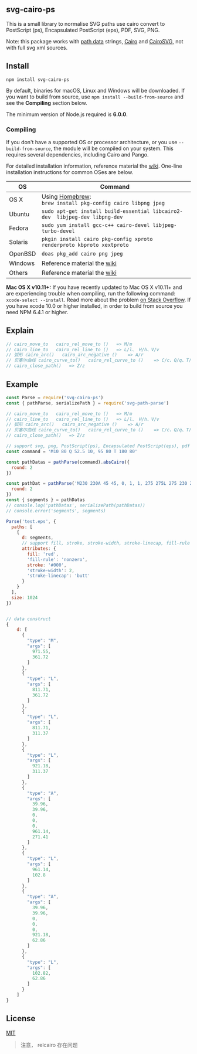 ## svg-cairo-ps

This is a small library to normalise SVG paths use cairo convert to PostScript (ps), Encapsulated PostScript (eps), PDF, SVG, PNG.

Note: this package works with [path data](https://www.w3.org/TR/SVG11/paths.html#PathData) strings, [Cairo](https://cairographics.org/) and [CairoSVG](https://github.com/Kozea/CairoSVG),
not with full svg xml sources.

## Install 

```
npm install svg-cairo-ps
```

By default, binaries for macOS, Linux and Windows will be downloaded. If you want to build from source, use `npm install --build-from-source` and see the **Compiling** section below.

The minimum version of Node.js required is **6.0.0**.

### Compiling

If you don't have a supported OS or processor architecture, or you use `--build-from-source`, the module will be compiled on your system. This requires several dependencies, including Cairo and Pango.

For detailed installation information, reference material the [wiki](https://github.com/Automattic/node-canvas/wiki/_pages). One-line installation instructions for common OSes are below. 

OS | Command
----- | -----
OS X | Using [Homebrew](https://brew.sh/):<br/>`brew install pkg-config cairo libpng jpeg`
Ubuntu | `sudo apt-get install build-essential libcairo2-dev  libjpeg-dev libpng-dev`
Fedora | `sudo yum install gcc-c++ cairo-devel libjpeg-turbo-devel`
Solaris | `pkgin install cairo pkg-config xproto renderproto kbproto xextproto`
OpenBSD | `doas pkg_add cairo png jpeg`
Windows | Reference material the [wiki](https://github.com/Automattic/node-canvas/wiki/Installation:-Windows)
Others | Reference material the [wiki](https://github.com/Automattic/node-canvas/wiki)

**Mac OS X v10.11+:** If you have recently updated to Mac OS X v10.11+ and are experiencing trouble when compiling, run the following command: `xcode-select --install`. Read more about the problem [on Stack Overflow](http://stackoverflow.com/a/32929012/148072).
If you have xcode 10.0 or higher installed, in order to build from source you need NPM 6.4.1 or higher.

## Explain

```js
// cairo_move_to   cairo_rel_move_to ()   => M/m
// cairo_line_to   cairo_rel_line_to ()   => L/l、 H/h、V/v
// 弧形 cairo_arc()   cairo_arc_negative ()    => A/r
// 贝塞尔曲线 cairo_curve_to()   cairo_rel_curve_to ()    => C/c、Q/q、T/t、S/s
// cairo_close_path()   => Z/z
```

## Example

``` js
const Parse = require('svg-cairo-ps')
const { pathParse, serializePath } = require('svg-path-parse')

// cairo_move_to   cairo_rel_move_to ()   => M/m
// cairo_line_to   cairo_rel_line_to ()   => L/l、 H/h、V/v
// 弧形 cairo_arc()   cairo_arc_negative ()    => A/r
// 贝塞尔曲线 cairo_curve_to()   cairo_rel_curve_to ()    => C/c、Q/q、T/t、S/s
// cairo_close_path()   => Z/z

// support svg, png, PostScript(ps), Encapsulated PostScript(eps), pdf
const command = 'M10 80 Q 52.5 10, 95 80 T 180 80'

const pathDatas = pathParse(command).absCairo({
  round: 2
})

const pathDat = pathParse('M230 230A 45 45, 0, 1, 1, 275 275L 275 230 Z').absCairo({
  round: 2
})
const { segments } = pathDatas
// console.log('pathDatas', serializePath(pathDatas))
// console.error('segments', segments)

Parse('test.eps', {
  paths: [
    {
      d: segments,
      // support fill, stroke, stroke-width, stroke-linecap, fill-rule
      attributes: {
        fill: 'red',
        'fill-rule': 'nonzero',
        stroke: '#000',
        'stroke-width': 2,
        'stroke-linecap': 'butt'
      }
    }
  ],
  size: 1024
})
```


```js

// data construct
{
    d: [
      {
        "type": "M",
        "args": [
          971.55,
          361.72
        ]
      },
      {
        "type": "L",
        "args": [
          811.71,
          361.72
        ]
      },
      {
        "type": "L",
        "args": [
          811.71,
          311.37
        ]
      },
      {
        "type": "L",
        "args": [
          921.18,
          311.37
        ]
      },
      {
        "type": "A",
        "args": [
          39.96,
          39.96,
          0,
          0,
          0,
          961.14,
          271.41
        ]
      },
      {
        "type": "L",
        "args": [
          961.14,
          102.8
        ]
      },
      {
        "type": "A",
        "args": [
          39.96,
          39.96,
          0,
          0,
          0,
          921.18,
          62.86
        ]
      },
      {
        "type": "L",
        "args": [
          102.82,
          62.86
        ]
      }
    ]
}

```


## License

[MIT](./LICENSE)



> 注意， relcairo 存在问题

